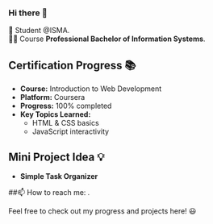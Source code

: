 ### Hi there 👋
🌱 Student @ISMA.  
🧑‍🎓 Course **Professional Bachelor of Information Systems**.

## Certification Progress 📚
- **Course:** Introduction to Web Development
- **Platform:** Coursera
- **Progress:** 100% completed
- **Key Topics Learned:**
  - HTML & CSS basics
  - JavaScript interactivity
 
## Mini Project Idea 💡
 - **Simple Task Organizer**

##📫 How to reach me: [<img width="5" height="5" alt="image" src="https://github.com/user-attachments/assets/e52b9f9a-fb40-41ef-ba3f-d5d304044d4c" />
](https://www.instagram.com/achusubhash8_/)
<!--
**achusubhash/achusubhash** is a ✨ _special_ ✨ repository because its `README.md` (this file) appears on your GitHub profile.

Here are some ideas to get you started:

- 🔭 I’m currently working on ...
- 🌱 I’m currently learning ...
- 👯 I’m looking to collaborate on ...
- 🤔 I’m looking for help with ...
- 💬 Ask me about ...
- 📫 How to reach me: ...
- 😄 Pronouns: ...
- ⚡ Fun fact: ...
-->
Feel free to check out my progress and projects here! 😃

